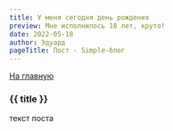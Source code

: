 ```yaml
---
title: У меня сегодня день рождения
preview: Мне исполнилось 18 лет, круто!
date: 2022-05-18
author: Эдуард
pageTitle: Пост - Simple-блог
---
```


[На главную](/)

### {{ title }}

текст поста
